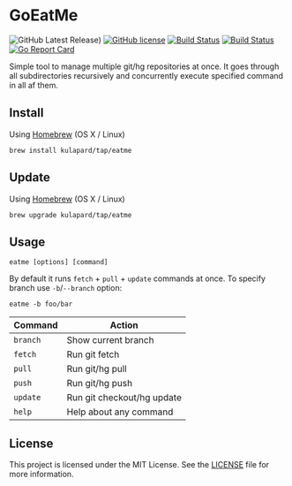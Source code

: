 # GoEatMe

![GitHub Latest Release)](https://img.shields.io/github/v/release/kulapard/go-eatme?logo=github)
[![GitHub license](https://img.shields.io/badge/license-MIT-blue.svg)](https://github.com/kulapard/go-eatme/blob/master/LICENSE)
[![Build Status](https://github.com/kulapard/go-eatme/actions/workflows/release.yml/badge.svg)](https://github.com/kulapard/go-eatme/actions/workflows/release.yml)
[![Build Status](https://github.com/kulapard/go-eatme/actions/workflows/ci.yml/badge.svg)](https://github.com/kulapard/go-eatme/actions/workflows/ci.yml)
[![Go Report Card](https://goreportcard.com/badge/github.com/kulapard/go-eatme)](https://goreportcard.com/report/github.com/kulapard/go-eatme)

Simple tool to manage multiple git/hg repositories at once. It goes through all subdirectories recursively and
concurrently execute specified command in all af them.

## Install ##

Using [Homebrew](http://brew.sh/) (OS X / Linux)

```shell
brew install kulapard/tap/eatme
```

## Update ##

Using [Homebrew](http://brew.sh/) (OS X / Linux)

```shell
brew upgrade kulapard/tap/eatme
```

## Usage ##

```shell
eatme [options] [command]
```

By default it runs `fetch` + `pull` + `update` commands at once.
To specify branch use `-b`/`--branch` option:

```shell
eatme -b foo/bar
```

| Command  | Action                     |
|----------|----------------------------|
| `branch` | Show current branch        |
| `fetch`  | Run git fetch              |
| `pull`   | Run git/hg pull            |
| `push`   | Run git/hg push            |
| `update` | Run git checkout/hg update |
| `help`   | Help about any command     |

## License ##

This project is licensed under the MIT License. See the [LICENSE](LICENSE) file for more information.